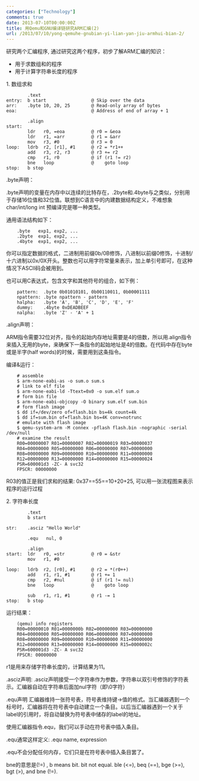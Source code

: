 ```yaml
---
categories: ["Technology"]
comments: true
date: 2013-07-10T00:00:00Z
title: 用Qemu和GNU编译链研究ARM汇编(2)
url: /2013/07/10/yong-qemuhe-gnubian-yi-lian-yan-jiu-armhui-bian-2/
---
```


研究两个汇编程序, 通过研究这两个程序，初步了解ARM汇编的知识：

* 用于求数组和的程序
* 用于计算字符串长度的程序

1\. 数组求和
```
        .text
entry:  b start                 @ Skip over the data
arr:    .byte 10, 20, 25        @ Read-only array of bytes
eoa:                            @ Address of end of array + 1

        .align
start:
        ldr   r0, =eoa          @ r0 = &eoa
        ldr   r1, =arr          @ r1 = &arr
        mov   r3, #0            @ r3 = 0
loop:   ldrb  r2, [r1], #1      @ r2 = *r1++
        add   r3, r2, r3        @ r3 += r2
        cmp   r1, r0            @ if (r1 != r2)
        bne   loop              @    goto loop
stop:   b stop
```

.byte声明：

.byte声明的变量在内存中以连续的比特存在，.2byte和.4byte与之类似，分别用于存储16位值和32位值。联想到C语言中的内建数据结构定义，不难想象char/int/long int 预编译完是哪一种类型。

通用语法结构如下：

```
	.byte   exp1, exp2, ...
	.2byte  exp1, exp2, ...
	.4byte  exp1, exp2, ...
```

你可以指定数据的格式，二进制用前缀0b/0B修饰，八进制以前缀0修饰，十进制/十六进制以0x/0X开头。整数也可以用字符常量来表示，加上单引号即可，在这种情况下ASCII码会被用到。

也可以用C表达式，包含文字和其他符号的组合，如下例：

```
	pattern:  .byte 0b01010101, 0b00110011, 0b00001111
	npattern: .byte npattern - pattern
	halpha:   .byte 'A', 'B', 'C', 'D', 'E', 'F'
	dummy:    .4byte 0xDEADBEEF
	nalpha:   .byte 'Z' - 'A' + 1
```

.align声明：

ARM指令需要32位对齐，指令的起始内存地址需要是4的倍数，所以用.align指令来插入无用的byte，来确保下一条指令的起始地址是4的倍数。在代码中存在byte或是半字(half words)的时候，需要用到这条指令。

编译&运行：

```
	# assemble
	$ arm-none-eabi-as -o sum.o sum.s 
	# link to elf file
	$ arm-none-eabi-ld -Ttext=0x0 -o sum.elf sum.o
	# form bin file
	$ arm-none-eabi-objcopy -O binary sum.elf sum.bin
	# form flash image
	$ dd if=/dev/zero of=flash.bin bs=4k count=4k
	$ dd if=sum.bin of=flash.bin bs=4K conv=notrunc
	# emulate with flash image
	$ qemu-system-arm -M connex -pflash flash.bin -nographic -serial /dev/null
	# examine the result
	R00=00000007 R01=00000007 R02=00000019 R03=00000037
	R04=00000000 R05=00000000 R06=00000000 R07=00000000
	R08=00000000 R09=00000000 R10=00000000 R11=00000000
	R12=00000000 R13=00000000 R14=00000000 R15=00000024
	PSR=600001d3 -ZC- A svc32
	FPSCR: 00000000
```


R03的值正是我们求和的结果:  0x37==55==10+20+25, 可以用一张流程图来表示程序的运行过程


2\. 字符串长度
```
        .text
        b start

str:    .asciz "Hello World"

        .equ   nul, 0

        .align
start:  ldr   r0, =str          @ r0 = &str
        mov   r1, #0

loop:   ldrb  r2, [r0], #1      @ r2 = *(r0++)
        add   r1, r1, #1        @ r1 += 1
        cmp   r2, #nul          @ if (r1 != nul)
        bne   loop              @    goto loop

        sub   r1, r1, #1        @ r1 -= 1
stop:   b stop
```

运行结果：

```
	(qemu) info registers
	R00=00000010 R01=0000000b R02=00000000 R03=00000000
	R04=00000000 R05=00000000 R06=00000000 R07=00000000
	R08=00000000 R09=00000000 R10=00000000 R11=00000000
	R12=00000000 R13=00000000 R14=00000000 R15=0000002c
	PSR=600001d3 -ZC- A svc32
	FPSCR: 00000000
```

r1是用来存储字符串长度的，计算结果为11。

.asciz声明:
 .asciz声明接受一个字符串作为参数，字符串以双引号修饰的字符表示。汇编器自动在字符串后面加nul字符（即\0字符）

.equ声明
汇编器维持一张符号表，符号表维持键->值的格式。当汇编器遇到一个标号时，汇编器将在符号表中自动建立一个条目。以后当汇编器遇到一个关于label的引用时，将自动替换为符号表中储存的label的地址。

使用汇编器指令.equ，我们可以手动在符号表中插入条目。

.equ通常这样定义:
	.equ name, expression

.equ不会分配任何内存，它们只是在符号表中插入条目罢了。

bne的意思是(!=) , b means bit. bit not equal. ble (<=), beq (==), bge (>=), bgt (>), and bne (!=).
